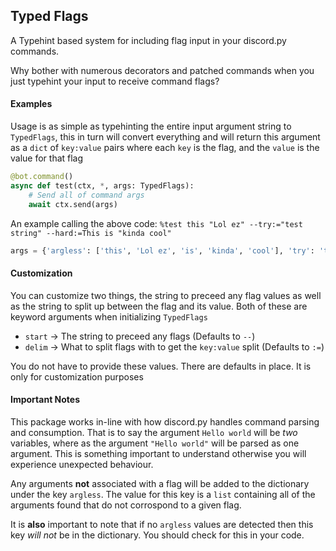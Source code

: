 Typed Flags
---

A Typehint based system for including flag input in your discord.py commands.

Why bother with numerous decorators and patched commands when you just typehint your input to receive command flags?

#### Examples

Usage is as simple as typehinting the entire input argument string to `TypedFlags`, this in turn will convert everything and will return this argument as a `dict` of `key:value` pairs where each `key` is the flag, and the `value` is the value for that flag

```python
@bot.command()
async def test(ctx, *, args: TypedFlags):
    # Send all of command args
    await ctx.send(args)
```
An example calling the above code:
`%test this "Lol ez" --try:="test string" --hard:=This is "kinda cool"`
```python
args = {'argless': ['this', 'Lol ez', 'is', 'kinda', 'cool'], 'try': 'test string', 'hard': 'This'}
```


#### Customization

You can customize two things, the string to preceed any flag values as well as the string to split up between the flag and its value.
Both of these are keyword arguments when initializing `TypedFlags`

- `start` -> The string to preceed any flags (Defaults to `--`)
- `delim` -> What to split flags with to get the `key:value` split (Defaults to `:=`)

You do not have to provide these values. There are defaults in place. It is only for customization purposes

#### Important Notes

This package works in-line with how discord.py handles command parsing and consumption. That is to say the argument `Hello world` will be *two* variables, where as the argument `"Hello world"` will be parsed as one argument. This is something important to understand otherwise you will experience unexpected behaviour.


Any arguments **not** associated with a flag will be added to the dictionary under the key `argless`. The value for this key is a `list` containing all of the arguments found that do not corrospond to a given flag. 

It is **also** important to note that if no `argless` values are detected then this key *will not* be in the dictionary. You should check for this in your code.
